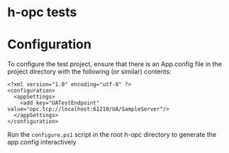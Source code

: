 h-opc tests
================

# Configuration

To configure the test project, ensure that there is an App.config file in the project directory with the following (or similar) contents:

```
<?xml version="1.0" encoding="utf-8" ?>
<configuration>
  <appSettings>
    <add key="UATestEndpoint" value="opc.tcp://localhost:61210/UA/SampleServer"/>
  </appSettings>
</configuration>
```

Run the `configure.ps1` script in the root h-opc directory to generate the app.config interactively
